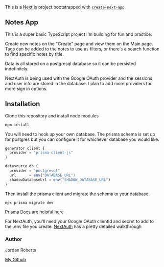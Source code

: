 This is a [Next.js](https://nextjs.org/) project bootstrapped with [`create-next-app`](https://github.com/vercel/next.js/tree/canary/packages/create-next-app).

## Notes App

This is a super basic TypeScript project I'm building for fun and practice.

Create new notes on the "Create" page and view them on the Main page.
Tags can be added to the notes to use as filters, or there's a search function to find specific notes by title.

Data is all stored on a postgresql database so it can be persisted indefinitely.

NextAuth is being used with the Google OAuth provider and the sessions and user info are stored in the database. I plan to add more providers for more sign in options.


## Installation

Clone this repository and install node modules

```bash
npm install
```
You will need to hook up your own database. The prisma schema is set up for postgres but you can configure it for whichever database you would like. 

```javascript
generator client {
  provider = "prisma-client-js"
}

datasource db {
  provider = "postgresql"
  url      = env("DATABASE_URL")
  shadowDatabaseUrl = env("SHADOW_DATABASE_URL")
}
```

Then install the prisma client and migrate the schema to your database.

```bash
npx prisma migrate dev
```
[Prisma Docs](https://www.prisma.io/docs/getting-started/setup-prisma/start-from-scratch/relational-databases-typescript-postgres) are helpful here

For NextAuth, you'll need your Google OAuth clientId and secret to add to the .env file you create.
[NextAuth](https://next-auth.js.org/providers/google) has a pretty detailed walkthrough


### Author

Jordan Roberts

[My Github](https://github.com/FlapShatner)
